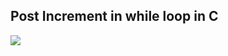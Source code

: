 ## Post Increment in while loop in C
![](https://user-images.githubusercontent.com/52807284/123829121-c0235580-d934-11eb-8acb-13c6e9c33804.png)
